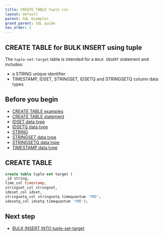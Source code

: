 ```yaml
---
title: CREATE TABLE tuple csv
layout: default
parent: SQL Examples
grand_parent: SQL guide
nav_order: 2
---
```


## CREATE TABLE for BULK INSERT using tuple

The `tuple-set-target` table is intended for a `BULK INSERT` statement and includes:
* a STRING unique identifier
* TIMESTAMP, IDSET, STRINGSET, IDSETQ and STRINGSETQ column data types

## Before you begin
* [CREATE TABLE examples](/docs/sql-guide/examples/sql-eg-home/#create-table-examples)
* [CREATE TABLE statement](/docs/sql-guide/statements/statement-table-create)
* [IDSET data type](/docs/sql-guide/data-types/data-type-set-setq)
* [IDSETQ data type](/docs/sql-guide/data-types/data-type-set-setq)
* [STRING](/docs/sql-guide/data-types/data-type-string)
* [STRINGSET data type](/docs/sql-guide/data-types/data-type-set-setq)
* [STRINGSETQ data type](/docs/sql-guide/data-types/data-type-set-setq)
* [TIMESTAMP data type](/docs/sql-guide/data-types/data-type-timestamp)

## CREATE TABLE

```sql
create table tuple-set-target (
_id string,
time_col timestamp,
stringset_col stringset,
ideset_col idset,
stringsetq_col stringsetq timequantum 'YMD',
idesetq_col idsetq timequantum 'YMD');
```

## Next step

* [BULK INSERT INTO tuple-set-target](/docs/sql-guide/examples/sql-eg-insert/sql-eg-insert-bulk-tuple-set-target)
